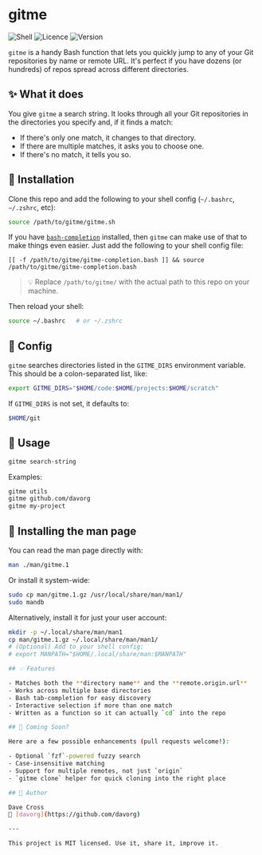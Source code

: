 # gitme

![Shell](https://img.shields.io/badge/shell-bash-1f425f.svg)
![Licence](https://img.shields.io/badge/licence-MIT-green.svg)
![Version](https://img.shields.io/badge/version-0.0.1-blue.svg)

`gitme` is a handy Bash function that lets you quickly jump to any of your
Git repositories by name or remote URL. It's perfect if you have dozens (or
hundreds) of repos spread across different directories.

## ✨ What it does

You give `gitme` a search string. It looks through all your Git repositories
in the directories you specify and, if it finds a match:

- If there's only one match, it changes to that directory.
- If there are multiple matches, it asks you to choose one.
- If there's no match, it tells you so.

## 🔧 Installation

Clone this repo and add the following to your shell config (`~/.bashrc`,
`~/.zshrc`, etc):

```bash
source /path/to/gitme/gitme.sh
```

If you have [`bash-completion`](https://github.com/scop/bash-completion)
installed, then `gitme` can make use of that to make things even easier. Just
add the following to your shell config file:

```
[[ -f /path/to/gitme/gitme-completion.bash ]] && source /path/to/gitme/gitme-completion.bash
```

> 💡 Replace `/path/to/gitme/` with the actual path to this repo on your machine.

Then reload your shell:

```bash
source ~/.bashrc   # or ~/.zshrc
```

## 📂 Config

`gitme` searches directories listed in the `GITME_DIRS` environment variable.
This should be a colon-separated list, like:

```bash
export GITME_DIRS="$HOME/code:$HOME/projects:$HOME/scratch"
```

If `GITME_DIRS` is not set, it defaults to:

```bash
$HOME/git
```

## 🧪 Usage

```bash
gitme search-string
```

Examples:

```bash
gitme utils
gitme github.com/davorg
gitme my-project
```

## 📘 Installing the man page

You can read the man page directly with:

```bash
man ./man/gitme.1
```

Or install it system-wide:

```bash
sudo cp man/gitme.1.gz /usr/local/share/man/man1/
sudo mandb
```

Alternatively, install it for just your user account:

```bash
mkdir -p ~/.local/share/man/man1
cp man/gitme.1.gz ~/.local/share/man/man1/
# (Optional) Add to your shell config:
# export MANPATH="$HOME/.local/share/man:$MANPATH"

## 💡 Features

- Matches both the **directory name** and the **remote.origin.url**
- Works across multiple base directories
- Bash tab-completion for easy discovery
- Interactive selection if more than one match
- Written as a function so it can actually `cd` into the repo

## 🚀 Coming Soon?

Here are a few possible enhancements (pull requests welcome!):

- Optional `fzf`-powered fuzzy search
- Case-insensitive matching
- Support for multiple remotes, not just `origin`
- `gitme clone` helper for quick cloning into the right place

## 👤 Author

Dave Cross  
📍 [davorg](https://github.com/davorg)

---

This project is MIT licensed. Use it, share it, improve it.
